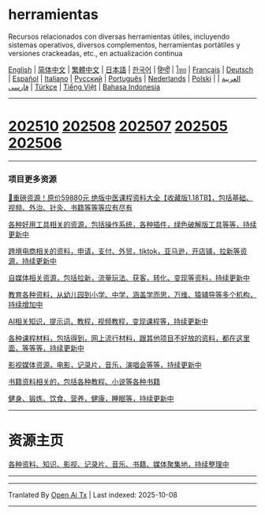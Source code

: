# herramientas
Recursos relacionados con diversas herramientas útiles, incluyendo sistemas operativos, diversos complementos, herramientas portátiles y versiones crackeadas, etc., en actualización continua

[English](https://openaitx.github.io/view.html?user=mswnlz&project=tools&lang=en) | [简体中文](https://openaitx.github.io/view.html?user=mswnlz&project=tools&lang=zh-CN) | [繁體中文](https://openaitx.github.io/view.html?user=mswnlz&project=tools&lang=zh-TW) | [日本語](https://openaitx.github.io/view.html?user=mswnlz&project=tools&lang=ja) | [한국어](https://openaitx.github.io/view.html?user=mswnlz&project=tools&lang=ko) | [हिन्दी](https://openaitx.github.io/view.html?user=mswnlz&project=tools&lang=hi) | [ไทย](https://openaitx.github.io/view.html?user=mswnlz&project=tools&lang=th) | [Français](https://openaitx.github.io/view.html?user=mswnlz&project=tools&lang=fr) | [Deutsch](https://openaitx.github.io/view.html?user=mswnlz&project=tools&lang=de) | [Español](https://openaitx.github.io/view.html?user=mswnlz&project=tools&lang=es) | [Italiano](https://openaitx.github.io/view.html?user=mswnlz&project=tools&lang=it) | [Русский](https://openaitx.github.io/view.html?user=mswnlz&project=tools&lang=ru) | [Português](https://openaitx.github.io/view.html?user=mswnlz&project=tools&lang=pt) | [Nederlands](https://openaitx.github.io/view.html?user=mswnlz&project=tools&lang=nl) | [Polski](https://openaitx.github.io/view.html?user=mswnlz&project=tools&lang=pl) | [العربية](https://openaitx.github.io/view.html?user=mswnlz&project=tools&lang=ar) | [فارسی](https://openaitx.github.io/view.html?user=mswnlz&project=tools&lang=fa) | [Türkçe](https://openaitx.github.io/view.html?user=mswnlz&project=tools&lang=tr) | [Tiếng Việt](https://openaitx.github.io/view.html?user=mswnlz&project=tools&lang=vi) | [Bahasa Indonesia](https://openaitx.github.io/view.html?user=mswnlz&project=tools&lang=id)



---------------
# [202510](https://raw.githubusercontent.com/mswnlz/tools/main/202510.md) [202508](https://raw.githubusercontent.com/mswnlz/tools/main/202508.md) [202507](https://raw.githubusercontent.com/mswnlz/tools/main/202507.md) [202505](https://raw.githubusercontent.com/mswnlz/tools/main/202505.md) [202506](https://raw.githubusercontent.com/mswnlz/tools/main/202506.md)



---------------
### 项目更多资源

[🎁重磅资源！原价59880元 绝版中医课程资料大全【收藏版1.18TB】，包括基础、视频、外治、针灸、书籍等等等应有尽有](https://github.com/mswnlz/chinese-traditional)

[各种好用工具相关的资源，包括操作系统，各种插件，绿色破解版工具等等，持续更新中](https://github.com/mswnlz/tools)


[跨境电商相关的资料，申请，支付、外贸，tiktok，亚马逊，开店铺，拉新等资源，持续更新中](https://github.com/mswnlz/cross-border)

[自媒体相关资源，包括拉新，流量玩法、获客，转化、变现等资料，持续更新中](https://github.com/mswnlz/self-media)

[ 教育各种资料，从幼儿园到小学、中学，涵盖学而思，万维、猿辅导等多个机构，持续增加中](https://github.com/mswnlz/edu-knowlege)

[AI相关知识，提示词，教程，视频教程，变现课程等，持续更新中](https://github.com/mswnlz/AIknowledge)

[各种课程材料，包括得到，网上流行材料，跟其他项目不好放的资料，都在这里面，等等等，持续更新中](https://github.com/mswnlz/curriculum)

[影视媒体资源，电影，记录片，音乐，演唱会等等，持续更新中](https://github.com/mswnlz/movies)

[书籍资料相关的，包括各种教程、小说等各种书籍](https://github.com/mswnlz/book)


[健身、锻炼、饮食、营养，健康，睡眠等，持续更新中](https://github.com/mswnlz/healthy)


---------------

# 资源主页
[各种资料、知识、影视、记录片、音乐、书籍、媒体聚集地，持续整理中](https://github.com/mswnlz)

---------------


---

Tranlated By [Open Ai Tx](https://github.com/OpenAiTx/OpenAiTx) | Last indexed: 2025-10-08

---